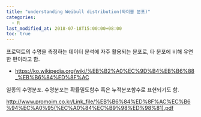 ```yaml
---
title: "understanding Weibull distribution(와이블 분포)"
categories: 
  - R
last_modified_at: 2018-07-18T15:00:00+08:00
toc: true
---
```


프로덕트의 수명을 측정하는 데이터 분석에 자주 활용되는 분포로, 타 분포에 비해 유연한 편이라고 함.
- https://ko.wikipedia.org/wiki/%EB%B2%A0%EC%9D%B4%EB%B6%88_%EB%B6%84%ED%8F%AC

일종의 수명분포. 
수명분포는 확률밀도함수 혹은 누적분포함수로 표현되기도 함.

http://www.promoim.co.kr/Link_file/%EB%B6%84%ED%8F%AC%EC%B6%94%EC%A0%95(%EC%A0%84%EC%B9%98%ED%98%81).pdf

